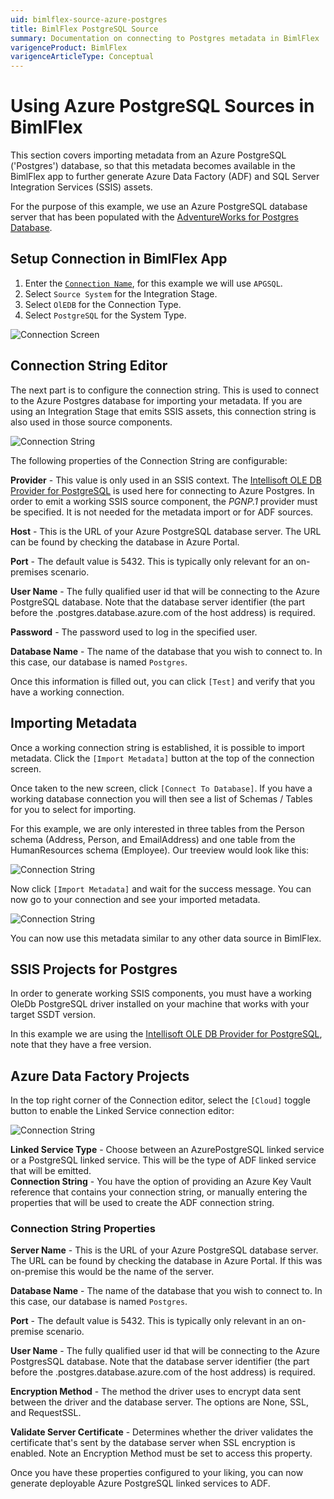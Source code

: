 ```yaml
---
uid: bimlflex-source-azure-postgres
title: BimlFlex PostgreSQL Source
summary: Documentation on connecting to Postgres metadata in BimlFlex
varigenceProduct: BimlFlex
varigenceArticleType: Conceptual
---
```


# Using Azure PostgreSQL Sources in BimlFlex

This section covers importing metadata from an Azure PostgreSQL ('Postgres') database, so that this metadata becomes available in the BimlFlex app to further generate Azure Data Factory (ADF) and SQL Server Integration Services (SSIS) assets.

For the purpose of this example, we use an Azure PostgreSQL database server that has been populated with the [AdventureWorks for Postgres Database](https://github.com/lorint/AdventureWorks-for-Postgres).

## Setup Connection in BimlFlex App

1. Enter the [`Connection Name`](xref:bimlflex-connection-editor), for this example we will use `APGSQL`.
2. Select `Source System` for the Integration Stage.
3. Select `OlEDB` for the Connection Type.
4. Select `PostgreSQL` for the System Type.

![Connection Screen](images/azurepostgres/connection.png)

## Connection String Editor

The next part is to configure the connection string. This is used to connect to the Azure Postgres database for importing your metadata. If you are using an Integration Stage that emits SSIS assets, this connection string is also used in those source components.

![Connection String](images/azurepostgres/connectionstring.png)

The following properties of the Connection String are configurable:

**Provider** - This value is only used in an SSIS context. The [Intellisoft OLE DB Provider for PostgreSQL](https://www.pgoledb.com/index.php/component/filecabinet/?Itemid=111) is used here for connecting to Azure Postgres. In order to emit a working SSIS source component, the *PGNP.1* provider must be specified. It is not needed for the metadata import or for ADF sources.

**Host** - This is the URL of your Azure PostgreSQL database server. The URL can be found by checking the database in Azure Portal.

**Port** - The default value is 5432. This is typically only relevant for an on-premises scenario.

**User Name** - The fully qualified user id that will be connecting to the Azure PostgreSQL database. Note that the database server identifier (the part before the .postgres.database.azure.com of the host address) is required.

**Password** - The password used to log in the specified user.

**Database Name** - The name of the database that you wish to connect to. In this case, our database is named `Postgres`.

Once this information is filled out, you can click `[Test]` and verify that you have a working connection.

## Importing Metadata

Once a working connection string is established, it is possible to import metadata. Click the `[Import Metadata]` button at the top of the connection screen.

Once taken to the new screen, click `[Connect To Database]`. If you have a working database connection you will then see a list of Schemas / Tables for you to select for importing.

For this example, we are only interested in three tables from the Person schema (Address, Person, and EmailAddress) and one table from the HumanResources schema (Employee). Our treeview would look like this:

![Connection String](images/azurepostgres/metadata-import.png)

Now click `[Import Metadata]` and wait for the success message. You can now go to your connection and see your imported metadata.

![Connection String](images/azurepostgres/oledb-example.png)
 
You can now use this metadata similar to any other data source in BimlFlex.

## SSIS Projects for Postgres

 In order to generate working SSIS components, you must have a working OleDb PostgreSQL driver installed on your machine that works with your target SSDT version.

In this example we are using the [Intellisoft OLE DB Provider for PostgreSQL](https://www.pgoledb.com/index.php/component/filecabinet/?Itemid=111), note that they have a free version.

## Azure Data Factory Projects

 In the top right corner of the Connection editor, select the `[Cloud]` toggle button to enable the Linked Service connection editor:  

![Connection String](images/azurepostgres/ADF-projects.png)

**Linked Service Type** - Choose between an AzurePostgreSQL linked service or a PostgreSQL linked service. This will be the type of ADF linked service that will be emitted.  
**Connection String** - You have the option of providing an Azure Key Vault reference that contains your connection string, or manually entering the properties that will be used to create the ADF connection string.

### Connection String Properties

**Server Name** - This is the URL of your Azure PostgreSQL database server. The URL can be found by checking the database in Azure Portal. If this was on-premise this would be the name of the server.

**Database Name** - The name of the database that you wish to connect to. In this case, our database is named `Postgres`.

**Port** - The default value is 5432. This is typically only relevant in an on-premise scenario.

**User Name** - The fully qualified user id that will be connecting to the Azure PostgresSQL database. Note that the database server identifier (the part before the .postgres.database.azure.com of the host address) is required.

**Encryption Method** - The method the driver uses to encrypt data sent between the driver and the database server. The options are None, SSL, and RequestSSL.

**Validate Server Certificate** - Determines whether the driver validates the certificate that's sent by the database server when SSL encryption is enabled. Note an Encryption Method must be set to access this property.

Once you have these properties configured to your liking, you can now generate deployable Azure PostgreSQL linked services to ADF.